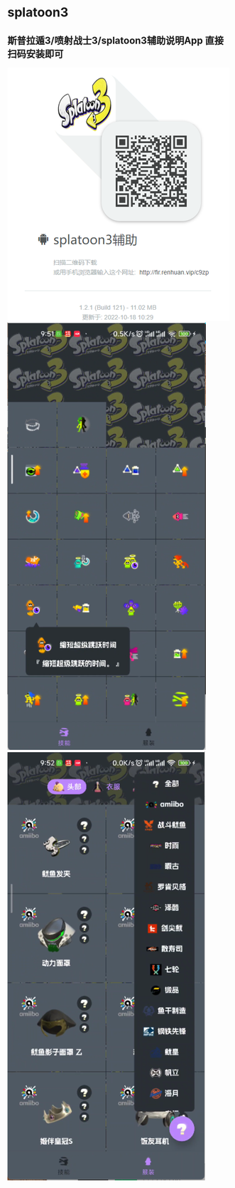 # splatoon3
## 斯普拉遁3/喷射战士3/splatoon3辅助说明App 直接扫码安装即可
![下载二维码](/qr5.jpg)<br />
![下载二维码](/img_3.jpg)
![下载二维码](/img_4.jpg)
